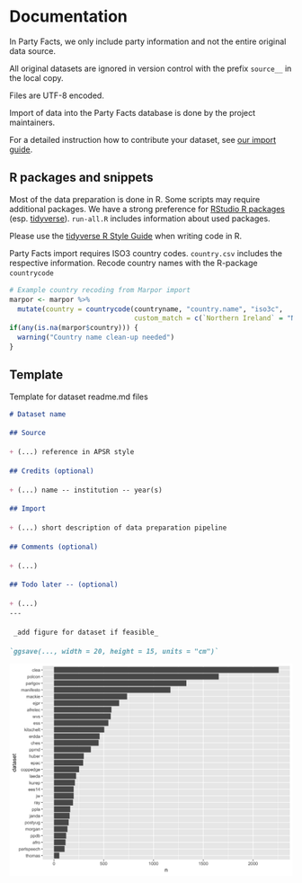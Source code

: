 # Documentation

In Party Facts, we only include party information and not the entire original data source.

All original datasets are ignored in version control with the prefix `source__` in the local copy.

Files are UTF-8 encoded.

Import of data into the Party Facts database is done by the project maintainers.

For a detailed instruction how to contribute your dataset, see [our import guide](https://github.com/hdigital/partyfactsdata/blob/master/import/import-guide.md).

## R packages and snippets

Most of the data preparation is done in R. Some scripts may require additional packages. We have a strong preference for [RStudio R packages](https://www.rstudio.com/products/rpackages/) (esp. [tidyverse](https://tidyverse.org/)). `run-all.R` includes information about used packages.

Please use the [tidyverse R Style Guide](https://style.tidyverse.org/) when writing code in R.

Party Facts import requires ISO3 country codes. `country.csv` includes the respective information. Recode country names with the R-package `countrycode`

```r
# Example country recoding from Marpor import
marpor <- marpor %>%
  mutate(country = countrycode(countryname, "country.name", "iso3c",
                               custom_match = c(`Northern Ireland` = "NIR")))
if(any(is.na(marpor$country))) {
  warning("Country name clean-up needed")
}
```

## Template

Template for dataset readme.md files

```Markdown
# Dataset name

## Source

+ (...) reference in APSR style

## Credits (optional)

+ (...) name -- institution -- year(s)

## Import

+ (...) short description of data preparation pipeline

## Comments (optional)

+ (...)

## Todo later -- (optional)

+ (...)
---

 _add figure for dataset if feasible_

`ggsave(..., width = 20, height = 15, units = "cm")`

```

![PF Data number of parties in dataset](pf-data.png)
